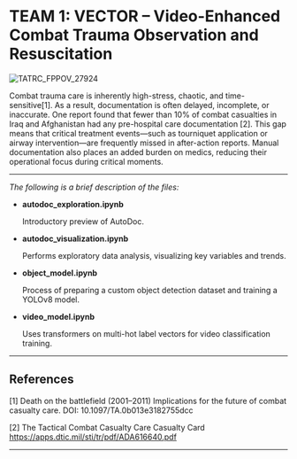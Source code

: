 # TEAM 1: VECTOR – Video-Enhanced Combat Trauma Observation and Resuscitation
![TATRC_FPPOV_27924](https://github.com/user-attachments/assets/562c1e0b-4f7d-482c-916a-79236992b124)

Combat trauma care is inherently high-stress, chaotic, and time-sensitive[1]. As a result, documentation is often delayed, incomplete, or inaccurate. One report found that fewer than 10% of combat casualties in Iraq and Afghanistan had any pre-hospital care documentation [2]. This gap means that critical treatment events—such as tourniquet application or airway intervention—are frequently missed in after-action reports. Manual documentation also places an added burden on medics, reducing their operational focus during critical moments.

---
*The following is a brief description of the files:*

- **autodoc_exploration.ipynb**
  
  Introductory preview of AutoDoc. 

- **autodoc_visualization.ipynb**
  
  Performs exploratory data analysis, visualizing key variables and trends. 

- **object_model.ipynb**
  
  Process of preparing a custom object detection dataset and training a YOLOv8 model.

- **video_model.ipynb**
  
  Uses transformers on multi-hot label vectors for video classification training.
---


## References

[1] Death on the battlefield (2001–2011) Implications for the future of combat casualty care. DOI: 10.1097/TA.0b013e3182755dcc

[2] The Tactical Combat Casualty Care Casualty Card https://apps.dtic.mil/sti/tr/pdf/ADA616640.pdf

---
